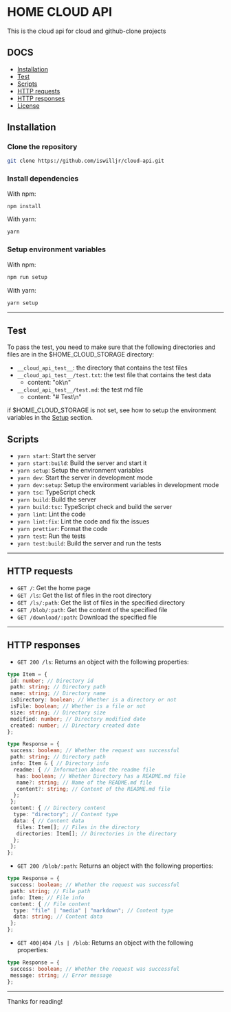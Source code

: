 # HOME CLOUD API

This is the cloud api for cloud and github-clone projects

## DOCS

- [Installation](#installation)
- [Test](#test)
- [Scripts](#scripts)
- [HTTP requests](#http-requests)
- [HTTP responses](#http-responses)
- [License](#license)

## Installation

### Clone the repository

```bash
git clone https://github.com/iswilljr/cloud-api.git
```

### Install dependencies

With npm:

```bash
npm install
```

With yarn:

```bash
yarn
```

### Setup environment variables

With npm:

```bash
npm run setup
```

With yarn:

```bash
yarn setup
```

---

## Test

To pass the test, you need to make sure that the following directories and files are in the $HOME_CLOUD_STORAGE directory:

- `__cloud_api_test__`: the directory that contains the test files
- `__cloud_api_test__/test.txt`: the test file that contains the test data
  - content: "ok\n"
- `__cloud_api_test__/test.md`: the test md file
  - content: "# Test\n"

if $HOME_CLOUD_STORAGE is not set, see how to setup the environment variables in the [Setup](#setup-environment-variables) section.

## Scripts

- `yarn start`: Start the server
- `yarn start:build`: Build the server and start it
- `yarn setup`: Setup the environment variables
- `yarn dev`: Start the server in development mode
- `yarn dev:setup`: Setup the environment variables in development mode
- `yarn tsc`: TypeScript check
- `yarn build`: Build the server
- `yarn build:tsc`: TypeScript check and build the server
- `yarn lint`: Lint the code
- `yarn lint:fix`: Lint the code and fix the issues
- `yarn prettier`: Format the code
- `yarn test`: Run the tests
- `yarn test:build`: Build the server and run the tests

---

## HTTP requests

- `GET /`: Get the home page
- `GET /ls`: Get the list of files in the root directory
- `GET /ls/:path`: Get the list of files in the specified directory
- `GET /blob/:path`: Get the content of the specified file
- `GET /download/:path`: Download the specified file

---

## HTTP responses

- `GET 200 /ls`: Returns an object with the following properties:

```typescript
type Item = {
 id: number; // Directory id
 path: string; // Directory path
 name: string; // Directory name
 isDirectory: boolean; // Whether is a directory or not
 isFile: boolean; // Whether is a file or not
 size: string; // Directory size
 modified: number; // Directory modified date
 created: number; // Directory created date
};

type Response = {
 success: boolean; // Whether the request was successful
 path: string; // Directory path
 info: Item & { // Directory info
  readme: { // Information about the readme file
   has: boolean; // Whether Directory has a README.md file
   name?: string; // Name of the README.md file
   content?: string; // Content of the README.md file
  };
 };
 content: { // Directory content
  type: "directory"; // Content type
  data: { // Content data
   files: Item[]; // Files in the directory
   directories: Item[]; // Directories in the directory
  };
 };
};
```

- `GET 200 /blob/:path`: Returns an object with the following properties:

```typescript
type Response = {
 success: boolean; // Whether the request was successful
 path: string; // File path
 info: Item; // File info
 content: { // File content
  type: "file" | "media" | "markdown"; // Content type
  data: string; // Content data
 };
};
```

- `GET 400|404 /ls | /blob`: Returns an object with the following properties:

```typescript
type Response = {
 success: boolean; // Whether the request was successful
 message: string; // Error message
};
```

---

Thanks for reading!

